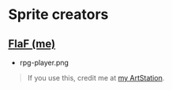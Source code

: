# Sprite creators

## [FlaF (me)](https://artstation.com/flaf)
 - rpg-player.png
 > If you use this, credit me at [my ArtStation](https://artstation.com/flaf).